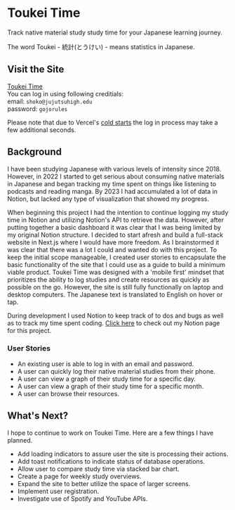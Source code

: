 # Toukei Time
Track native material study study time for your Japanese learning journey.

The word Toukei - 統計(とうけい) - means statistics in Japanese.

## Visit the Site

[Toukei Time](https://toukei-time.vercel.app/)  
You can log in using following creditials:  
email: `shoko@jujutsuhigh.edu`  
password: `gojorules`

Please note that due to Vercel's [cold starts](https://vercel.com/docs/storage/vercel-postgres/limits#vercel-postgres-cold-starts) the log in process may take a few additional seconds. 

## Background

I have been studying Japanese with various levels of intensity since 2018. However, in 2022 I started to get serious about consuming native materials in Japanese and began tracking my time spent on things like listening to podcasts and reading manga. By 2023 I had accumulated a lot of data in Notion, but lacked any type of visualization that showed my progress.

When beginning this project I had the intention to continue logging my study time in Notion and utilizing Notion's API to retrieve the data. However, after putting together a basic dashboard it was clear that I was being limited by my original Notion structure. I decided to start afresh and build a full-stack website in Next.js where I would have more freedom. As I brainstormed it was clear that there was a lot I could and wanted do with this project. To keep the initial scope manageable, I created user stories to encapsulate the basic functionality of the site that I could use as a guide to build a minimum viable product. Toukei Time was designed with a 'mobile first' mindset that prioritizes the ability to log studies and create resources as quickly as possible on the go. However, the site is still fully functionally on laptop and desktop computers. The Japanese text is translated to English on hover or tap.

During development I used Notion to keep track of to dos and bugs as well as to track my time spent coding. [Click here](https://dalyn-lambert.notion.site/c692a8b383f0480f92000aacd37b977a) to check out my Notion page for this project.

### User Stories

- An existing user is able to log in with an email and password.
- A user can quickly log their native material studies from their phone.
- A user can view a graph of their study time for a specific day.
- A user can view a graph of their study time for a specific month.
- A user can browse their resources.

## What's Next?

I hope to continue to work on Toukei Time. Here are a few things I have planned.
- Add loading indicators to assure user the site is processing their actions.
- Add toast notifications to indicate status of database operations.
- Allow user to compare study time via stacked bar chart.
- Create a page for weekly study overviews.
- Expand the site to better utilize the space of larger screens.
- Implement user registration.
- Investigate use of Spotify and YouTube APIs.
